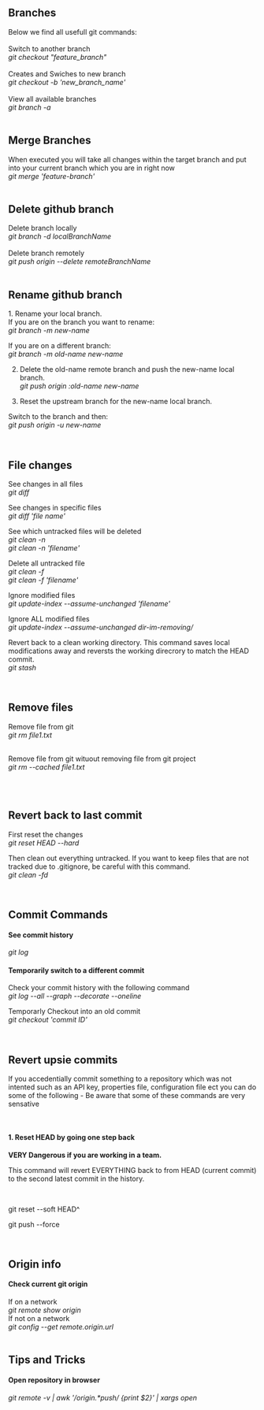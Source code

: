 <h2>Branches</h2>
Below we find all usefull git commands: <br><br>
Switch to another branch <br>
<i>git checkout "feature_branch"</i> <br>
<br>
Creates and Swiches to new branch <br>
<i>git checkout -b 'new_branch_name'</i> <br>
<br>
View all available branches <br>
<i>git branch -a</i><br>

<br>
<h2>Merge Branches</h2>
When executed you will take all changes within the target branch and put into your current branch which you are in right now <br>
<i>git merge 'feature-branch'</i><br>

<br>
<h2>Delete github branch</h2>
Delete branch locally <br>
<i>git branch -d localBranchName</i><br>

<br>
Delete branch remotely <br>
<i>git push origin --delete remoteBranchName</i><br>

<br>
<h2>Rename github branch</h2>
1. Rename your local branch. <br>
If you are on the branch you want to rename: <br>
<i>git branch -m new-name </i><br>

If you are on a different branch: <br>
<i>git branch -m old-name new-name</i><br>

2. Delete the old-name remote branch and push the new-name local branch. <br>
<i>git push origin :old-name new-name</i><br>

3. Reset the upstream branch for the new-name local branch. <br>

Switch to the branch and then:<br>
<i>git push origin -u new-name </i><br>

<br>
<h2>File changes </h2>
See changes in all files <br>
<i>git diff</i><br>

See changes in specific files <br>
<i>git diff 'file name'</i><br>

See which untracked files will be deleted <br>
<i>git clean -n</i> <br>
<i>git clean -n 'filename'</i><br>

Delete all untracked file<br>
<i>git clean -f</i> <br>
<i>git clean -f 'filename'</i><br>

Ignore modified files <br>
<i>git update-index --assume-unchanged 'filename'</i><br>

Ignore ALL modified files <br>
<i>git update-index --assume-unchanged dir-im-removing/</i><br>

Revert back to a clean working directory. This command saves local modifications away and reversts the working direcrory to match the HEAD commit. <br>
<i>git stash</i><br>

<br>
<h2>Remove files </h2>
Remove file from git <br>
<i>git rm file1.txt</i><br><br>

Remove file from git wituout removing file from git project <br>
<i>git rm --cached file1.txt</i><br><br>

<br>
<h2>Revert back to last commit</h2>
First reset the changes <br>
<i>git reset HEAD --hard</i><br>

Then clean out everything untracked. If you want to keep files that are not tracked due to .gitignore, be careful with this command. <br>
<i>git clean -fd</i><br>



<br>
<h2>Commit Commands</h2>
<h4>See commit history</h4>
<i>git log</i>

<h4>Temporarily switch to a different commit </h4>
Check your commit history with the following command <br>
<i> git log --all --graph --decorate --oneline </i><br>

Temporarly Checkout into an old commit <br>
<i> git checkout 'commit ID'</i> <br>


<br>
<h2>Revert upsie commits</h2>
<p>If you accedentially commit something to a repository which was not intented such as an API key, properties file, configuration file ect you can do some of the following - Be aware that some of these commands are very sensative</p><br>

<h4>1. Reset HEAD by going one step back</h4>
<p><b>VERY Dangerous if you are working in a team.</b></p>
<p>This command will revert EVERYTHING back to from HEAD (current commit) to the second latest commit in the history.</p><br>
<p>git reset --soft HEAD^</p>
<p>git push --force</p>

<br>
<h2>Origin info</h2>
<h4>Check current git origin</h4>
If on a network<br>
<i>git remote show origin</i> <br>
If not on a network<br>
<i>git config --get remote.origin.url</i> <br>


<br>
<h2>Tips and Tricks</h2>
<h4>Open repository in browser</h4>
<i>git remote -v | awk '/origin.*push/ {print $2}' | xargs open</i>
